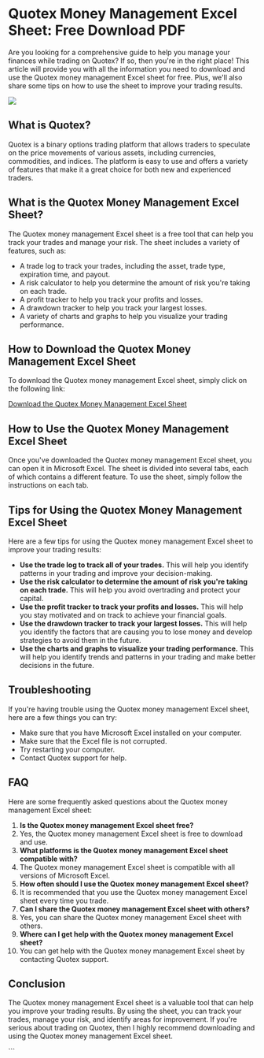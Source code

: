 # Quotex Money Management Excel Sheet: Free Download PDF

Are you looking for a comprehensive guide to help you manage your
finances while trading on Quotex? If so, then you\'re in the right
place! This article will provide you with all the information you need
to download and use the Quotex money management Excel sheet for free.
Plus, we\'ll also share some tips on how to use the sheet to improve
your trading results.

[![](https://static.quotex.io/files/4_en/300_250.jpg)](https://traff.sbs/brokerqxlid)

## What is Quotex?

Quotex is a binary options trading platform that allows traders to
speculate on the price movements of various assets, including
currencies, commodities, and indices. The platform is easy to use and
offers a variety of features that make it a great choice for both new
and experienced traders.

## What is the Quotex Money Management Excel Sheet?

The Quotex money management Excel sheet is a free tool that can help you
track your trades and manage your risk. The sheet includes a variety of
features, such as:

-   A trade log to track your trades, including the asset, trade type,
    expiration time, and payout.
-   A risk calculator to help you determine the amount of risk you\'re
    taking on each trade.
-   A profit tracker to help you track your profits and losses.
-   A drawdown tracker to help you track your largest losses.
-   A variety of charts and graphs to help you visualize your trading
    performance.

## How to Download the Quotex Money Management Excel Sheet

To download the Quotex money management Excel sheet, simply click on the
following link:

[Download the Quotex Money Management Excel
Sheet](\%22https://traff.sbs/brokerqxsignup\%22)

## How to Use the Quotex Money Management Excel Sheet

Once you\'ve downloaded the Quotex money management Excel sheet, you can
open it in Microsoft Excel. The sheet is divided into several tabs, each
of which contains a different feature. To use the sheet, simply follow
the instructions on each tab.

## Tips for Using the Quotex Money Management Excel Sheet

Here are a few tips for using the Quotex money management Excel sheet to
improve your trading results:

-   **Use the trade log to track all of your trades.** This will help
    you identify patterns in your trading and improve your
    decision-making.
-   **Use the risk calculator to determine the amount of risk you\'re
    taking on each trade.** This will help you avoid overtrading and
    protect your capital.
-   **Use the profit tracker to track your profits and losses.** This
    will help you stay motivated and on track to achieve your financial
    goals.
-   **Use the drawdown tracker to track your largest losses.** This will
    help you identify the factors that are causing you to lose money and
    develop strategies to avoid them in the future.
-   **Use the charts and graphs to visualize your trading performance.**
    This will help you identify trends and patterns in your trading and
    make better decisions in the future.

## Troubleshooting

If you\'re having trouble using the Quotex money management Excel sheet,
here are a few things you can try:

-   Make sure that you have Microsoft Excel installed on your computer.
-   Make sure that the Excel file is not corrupted.
-   Try restarting your computer.
-   Contact Quotex support for help.

## FAQ

Here are some frequently asked questions about the Quotex money
management Excel sheet:

1.  **Is the Quotex money management Excel sheet free?**
2.  Yes, the Quotex money management Excel sheet is free to download and
    use.
3.  **What platforms is the Quotex money management Excel sheet
    compatible with?**
4.  The Quotex money management Excel sheet is compatible with all
    versions of Microsoft Excel.
5.  **How often should I use the Quotex money management Excel sheet?**
6.  It is recommended that you use the Quotex money management Excel
    sheet every time you trade.
7.  **Can I share the Quotex money management Excel sheet with others?**
8.  Yes, you can share the Quotex money management Excel sheet with
    others.
9.  **Where can I get help with the Quotex money management Excel
    sheet?**
10. You can get help with the Quotex money management Excel sheet by
    contacting Quotex support.

## Conclusion

The Quotex money management Excel sheet is a valuable tool that can help
you improve your trading results. By using the sheet, you can track your
trades, manage your risk, and identify areas for improvement. If you\'re
serious about trading on Quotex, then I highly recommend downloading and
using the Quotex money management Excel sheet.

\`\`\`

